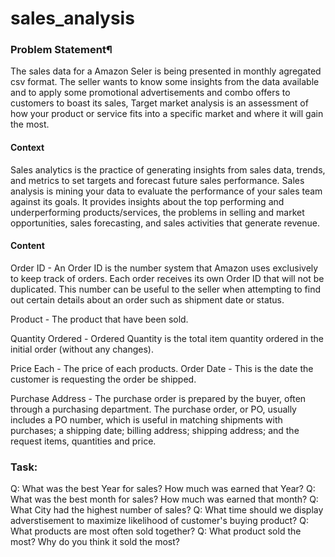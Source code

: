 # sales_analysis
### Problem Statement¶
The sales data for a Amazon Seler is being presented in monthly agregated csv format. The seller wants to know some insights from the data available and to apply some promotional advertisements and combo offers to customers to boast its sales, Target market analysis is an assessment of how your product or service fits into a specific market and where it will gain the most.
#### Context
Sales analytics is the practice of generating insights from sales data, trends, and metrics to set targets and forecast future sales performance. Sales analysis is mining your data to evaluate the performance of your sales team against its goals. It provides insights about the top performing and underperforming products/services, the problems in selling and market opportunities, sales forecasting, and sales activities that generate revenue.

#### Content
Order ID - An Order ID is the number system that Amazon uses exclusively to keep track of orders. Each order receives its own Order ID that will not be duplicated. This number can be useful to the seller when attempting to find out certain details about an order such as shipment date or status. 

Product - The product that have been sold. 

Quantity Ordered - Ordered Quantity is the total item quantity ordered in the initial order (without any changes). 

Price Each - The price of each products. 
Order Date - This is the date the customer is requesting the order be shipped. 

Purchase Address - The purchase order is prepared by the buyer, often through a purchasing department. The purchase order, or PO, usually includes a PO number, which is useful in matching shipments with purchases; a shipping date; billing address; shipping address; and the request items, quantities and price. 

### Task:
Q: What was the best Year for sales? How much was earned that Year? 
Q: What was the best month for sales? How much was earned that month? 
Q: What City had the highest number of sales? 
Q: What time should we display adverstisement to maximize likelihood of customer's buying product? 
Q: What products are most often sold together? Q: What product sold the most? Why do you think it sold the most?
